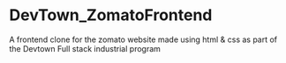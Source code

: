 # DevTown_ZomatoFrontend
A frontend clone for the zomato website made using html &amp; css as part of the Devtown Full stack industrial program
